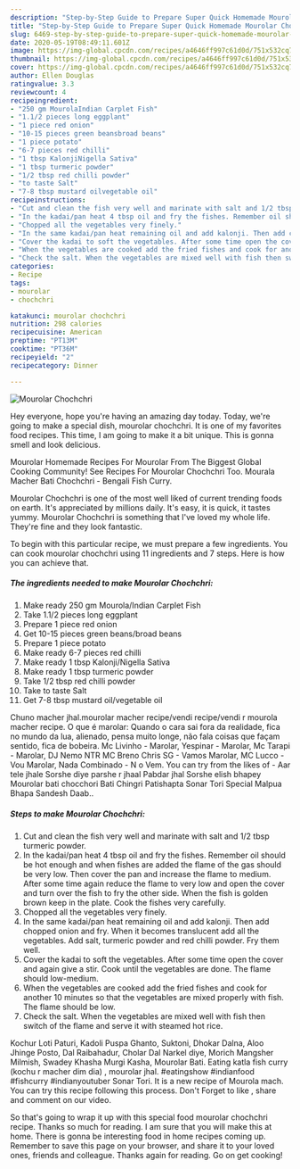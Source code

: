```yaml
---
description: "Step-by-Step Guide to Prepare Super Quick Homemade Mourolar Chochchri"
title: "Step-by-Step Guide to Prepare Super Quick Homemade Mourolar Chochchri"
slug: 6469-step-by-step-guide-to-prepare-super-quick-homemade-mourolar-chochchri
date: 2020-05-19T08:49:11.601Z
image: https://img-global.cpcdn.com/recipes/a4646ff997c61d0d/751x532cq70/mourolar-chochchri-recipe-main-photo.jpg
thumbnail: https://img-global.cpcdn.com/recipes/a4646ff997c61d0d/751x532cq70/mourolar-chochchri-recipe-main-photo.jpg
cover: https://img-global.cpcdn.com/recipes/a4646ff997c61d0d/751x532cq70/mourolar-chochchri-recipe-main-photo.jpg
author: Ellen Douglas
ratingvalue: 3.3
reviewcount: 4
recipeingredient:
- "250 gm MourolaIndian Carplet Fish"
- "1.1/2 pieces long eggplant"
- "1 piece red onion"
- "10-15 pieces green beansbroad beans"
- "1 piece potato"
- "6-7 pieces red chilli"
- "1 tbsp KalonjiNigella Sativa"
- "1 tbsp turmeric powder"
- "1/2 tbsp red chilli powder"
- "to taste Salt"
- "7-8 tbsp mustard oilvegetable oil"
recipeinstructions:
- "Cut and clean the fish very well and marinate with salt and 1/2 tbsp turmeric powder."
- "In the kadai/pan heat 4 tbsp oil and fry the fishes. Remember oil should be hot enough and when fishes are added the flame of the gas should be very low. Then cover the pan and increase the flame to medium. After some time again reduce the flame to very low and open the cover and turn over the fish to fry the other side. When the fish is golden brown keep in the plate. Cook the fishes very carefully."
- "Chopped all the vegetables very finely."
- "In the same kadai/pan heat remaining oil and add kalonji. Then add chopped onion and fry. When it becomes translucent add all the vegetables. Add salt, turmeric powder and red chilli powder. Fry them well."
- "Cover the kadai to soft the vegetables. After some time open the cover and again give a stir. Cook until the vegetables are done. The flame should low-medium."
- "When the vegetables are cooked add the fried fishes and cook for another 10 minutes so that the vegetables are mixed properly with fish. The flame should be low."
- "Check the salt. When the vegetables are mixed well with fish then switch of the flame and serve it with steamed hot rice."
categories:
- Recipe
tags:
- mourolar
- chochchri

katakunci: mourolar chochchri 
nutrition: 298 calories
recipecuisine: American
preptime: "PT13M"
cooktime: "PT36M"
recipeyield: "2"
recipecategory: Dinner

---
```



![Mourolar Chochchri](https://img-global.cpcdn.com/recipes/a4646ff997c61d0d/751x532cq70/mourolar-chochchri-recipe-main-photo.jpg)

Hey everyone, hope you're having an amazing day today. Today, we're going to make a special dish, mourolar chochchri. It is one of my favorites food recipes. This time, I am going to make it a bit unique. This is gonna smell and look delicious.

Mourolar Homemade Recipes For Mourolar From The Biggest Global Cooking Community! See Recipes For Mourolar Chochchri Too. Mourala Macher Bati Chochchri - Bengali Fish Curry.

Mourolar Chochchri is one of the most well liked of current trending foods on earth. It's appreciated by millions daily. It's easy, it is quick, it tastes yummy. Mourolar Chochchri is something that I've loved my whole life. They're fine and they look fantastic.


To begin with this particular recipe, we must prepare a few ingredients. You can cook mourolar chochchri using 11 ingredients and 7 steps. Here is how you can achieve that.

<!--inarticleads1-->

##### The ingredients needed to make Mourolar Chochchri:

1. Make ready 250 gm Mourola/Indian Carplet Fish
1. Take 1.1/2 pieces long eggplant
1. Prepare 1 piece red onion
1. Get 10-15 pieces green beans/broad beans
1. Prepare 1 piece potato
1. Make ready 6-7 pieces red chilli
1. Make ready 1 tbsp Kalonji/Nigella Sativa
1. Make ready 1 tbsp turmeric powder
1. Take 1/2 tbsp red chilli powder
1. Take to taste Salt
1. Get 7-8 tbsp mustard oil/vegetable oil


Chuno macher jhal.mourolar macher recipe/vendi recipe/vendi r mourola macher recipe. O que é marolar: Quando o cara sai fora da realidade, fica no mundo da lua, alienado, pensa muito longe, não fala coisas que façam sentido, fica de bobeira. Mc Livinho - Marolar, Yespinar - Marolar, Mc Tarapi - Marolar, DJ Nemo NTR MC Breno Chris SG - Vamos Marolar, MC Lucco - Vou Marolar, Nada Combinado - N o Vem. You can try from the likes of - Aar tele jhale Sorshe diye parshe r jhaal Pabdar jhal Sorshe elish bhapey Mourolar bati chocchori Bati Chingri Patishapta Sonar Tori Special Malpua Bhapa Sandesh Daab.. 

<!--inarticleads2-->

##### Steps to make Mourolar Chochchri:

1. Cut and clean the fish very well and marinate with salt and 1/2 tbsp turmeric powder.
1. In the kadai/pan heat 4 tbsp oil and fry the fishes. Remember oil should be hot enough and when fishes are added the flame of the gas should be very low. Then cover the pan and increase the flame to medium. After some time again reduce the flame to very low and open the cover and turn over the fish to fry the other side. When the fish is golden brown keep in the plate. Cook the fishes very carefully.
1. Chopped all the vegetables very finely.
1. In the same kadai/pan heat remaining oil and add kalonji. Then add chopped onion and fry. When it becomes translucent add all the vegetables. Add salt, turmeric powder and red chilli powder. Fry them well.
1. Cover the kadai to soft the vegetables. After some time open the cover and again give a stir. Cook until the vegetables are done. The flame should low-medium.
1. When the vegetables are cooked add the fried fishes and cook for another 10 minutes so that the vegetables are mixed properly with fish. The flame should be low.
1. Check the salt. When the vegetables are mixed well with fish then switch of the flame and serve it with steamed hot rice.


Kochur Loti Paturi, Kadoli Puspa Ghanto, Suktoni, Dhokar Dalna, Aloo Jhinge Posto, Dal Raibahadur, Cholar Dal Narkel diye, Morich Mangsher Milmish, Swadey Khasha Murgi Kasha, Mourolar Bati. Eating katla fish curry (kochu r macher dim dia) , mourolar jhal. #eatingshow #indianfood #fishcurry #indianyoutuber Sonar Tori. It is a new recipe of Mourola mach. You can try this recipe following this process. Don&#39;t Forget to like , share and comment on our video. 

So that's going to wrap it up with this special food mourolar chochchri recipe. Thanks so much for reading. I am sure that you will make this at home. There is gonna be interesting food in home recipes coming up. Remember to save this page on your browser, and share it to your loved ones, friends and colleague. Thanks again for reading. Go on get cooking!
